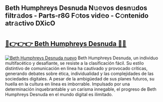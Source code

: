 ## Beth Humphreys Desnuda N𝚞𝚎vos desn𝚞dos filtr𝚊dos - Parts-r8G F𝚘tos vid𝚎o - C𝚘ntenido atr𝚊ctivo DXicO

# <h2><a href="http://mbbfb6d.tromn.icu/?c=Beth+Humphreys+Desnuda">🔗👉👉👉 Beth Humphreys Desnuda 🔗🔗</a></h2>

[![Beth Humphreys Desnuda nuevo](https://i.imgur.com/pEAQMta.gif)](http://mbbfb6d.tromn.icu/?c=Beth+Humphreys+Desnuda)
Beth Humphreys Desnuda, un individuo multifacético y desafiante, se resiste a la clasificación fácil. Su estilo distintivo de comunicación en línea ha cautivado y provocado críticas, generando debates sobre ética, individualidad y las complejidades de las sociedades digitales. A pesar de la ambigüedad de sus planes futuros, su huella en la cultura en línea es imborrable. Impulsado por una determinación inquebrantable y un carisma innegable, el progreso de Beth Humphreys Desnuda en el mundo digital es ilimitado.
